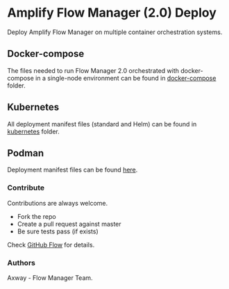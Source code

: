 # Amplify Flow Manager (2.0) Deploy

Deploy Amplify Flow Manager on multiple container orchestration systems.

## Docker-compose

The files needed to run Flow Manager 2.0 orchestrated with docker-compose in a single-node environment can be found in [docker-compose](docker-compose/) folder.

## Kubernetes

All deployment manifest files (standard and Helm) can be found in [kubernetes](kubernetes/) folder. 

## Podman

Deployment manifest files can be found [here](podman/).

### Contribute

Contributions are always welcome.

* Fork the repo
* Create a pull request against master
* Be sure tests pass (if exists)

Check [GitHub Flow](https://guides.github.com/introduction/flow/) for details.

### Authors

Axway - Flow Manager Team.
